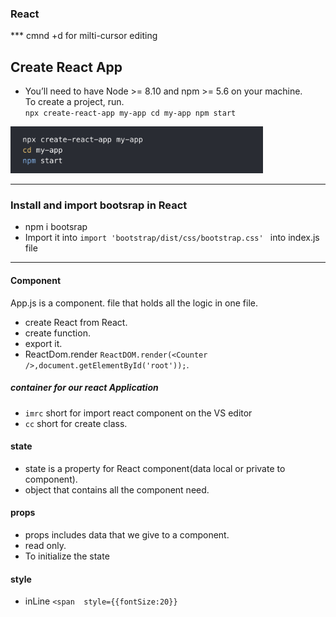 ### React
*** cmnd +d for milti-cursor editing

## Create React App
- You’ll need to have Node >= 8.10 and npm >= 5.6 on your machine.  
To create a project, run.   
`npx create-react-app my-app
cd my-app
npm start`
<img src="Images/Createapp.png" height="75px"/>


---

### Install and import bootsrap in React
  - npm i bootsrap
  - Import it into `import 'bootstrap/dist/css/bootstrap.css' ` into index.js file

---
#### Component

App.js is a component. file that holds all the logic in one file.     
- create React from React.  
- create function. 
- export it. 
- ReactDom.render `ReactDOM.render(<Counter />,document.getElementById('root'));`.

<h5> <div id="root"></div> container for our react Application </h5>

- `imrc` short for import react component on the VS editor
- `cc` short for create class.

#### state
  
- state is a property for React component(data local or private to component).
- object that contains all the component need.

#### props
- props includes data that we give to a component.
- read only.
- To initialize the state

#### style
- inLine  `<span  style={{fontSize:20}}`


